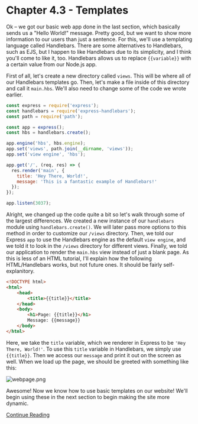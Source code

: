 # Chapter 4.3 - Templates

Ok – we got our basic web app done in the last section, which basically sends
us a "Hello World!" message. Pretty good, but we want to show more information
to our users than just a sentence. For this, we'll use a templating language
called Handlebars. There are some alternatives to Handlebars, such as EJS, but
I happen to like Handlebars due to its simplicity, and I think you'll come to
like it, too. Handlebars allows us to replace `{{variable}}` with a certain
value from our Node.js app.

First of all, let's create a new directory called `views`. This will be where
all of our Handlebars templates go. Then, let's make a file inside of this
directory and call it `main.hbs`. We'll also need to change some of the code we
wrote earlier.

```js
const express = require('express');
const handlebars = require('express-handlebars');
const path = require('path');

const app = express();
const hbs = handlebars.create();

app.engine('hbs', hbs.engine);
app.set('views', path.join(__dirname, 'views'));
app.set('view engine', 'hbs');

app.get('/', (req, res) => {
  res.render('main', {
    title: 'Hey There, World!',
    message: 'This is a fantastic example of Handlebars!'
  });
});

app.listen(3037);
```

Alright, we changed up the code quite a bit so let's walk through some of the
largest differences. We created a new instance of our `handlebars` module using
`handlebars.create()`. We will later pass more options to this method in order
to customize our `/views` directory. Then, we told our Express `app` to use the
Handlebars engine as the default `view engine`, and we told it to look in the
`/views` directory for different views. Finally, we told our application to
render the `main.hbs` view instead of just a blank page. As this is less of an
HTML tutorial, I'll explain how the following HTML/Handlebars works, but not
future ones. It should be fairly self-explanitory.

```HTML
<!DOCTYPE html>
<html>
	<head>
		<title>{{title}}</title>
	</head>
	<body>
		<h1>Page: {{title}}</h1>
		Message: {{message}}
	</body>
</html>
```

Here, we take the `title` variable, which we renderer in Express to be `'Hey
There, World!'`. To use this `title` variable in Handlebars, we simply use
`{{title}}`. Then we access our `message` and print it out on the screen as
well. When we load up the page, we should be greeted with something like this:

![webpage.png](./screenshots/webpage.png)

Awesome! Now we know how to use basic templates on our website! We'll begin
using these in the next section to begin making the site more dynamic.

[Continue Reading](../Chapter%204.4%20-%20Databases)
